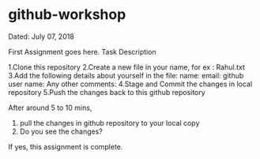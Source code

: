 # github-workshop
Dated: July 07, 2018

First Assignment goes here.
Task Description

1.Clone this repository
2.Create a new file in your name, for ex : Rahul.txt
3.Add the following details about yourself in the file: 
   name:
   email:
   github user name:
   Any other comments:
 4.Stage and Commit the changes in local repository
 5.Push the changes back to this github repository
 
 After around 5 to 10 mins,
 1. pull the changes in github repository to your local copy
 2. Do you see the changes?
 
 If yes, this assignment is complete.
